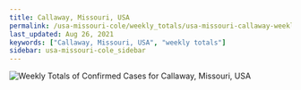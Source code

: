 ```yaml
---
title: Callaway, Missouri, USA
permalink: /usa-missouri-cole/weekly_totals/usa-missouri-callaway-weekly_totals.html
last_updated: Aug 26, 2021
keywords: ["Callaway, Missouri, USA", "weekly totals"]
sidebar: usa-missouri-cole_sidebar
---
```


![Weekly Totals of Confirmed Cases for Callaway, Missouri, USA](/covid_tracker/images/graphs/usa-missouri-callaway-weekly_totals_graph.png)
